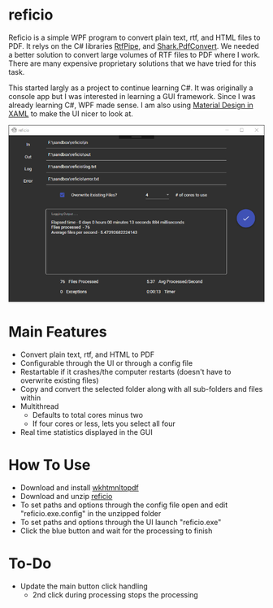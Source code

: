 # reficio

Reficio is a simple WPF program to convert plain text, rtf, and HTML files to PDF. It relys on the C# libraries [RtfPipe](https://github.com/erdomke/RtfPipe), and [Shark.PdfConvert](https://github.com/cp79shark/Shark.PdfConvert). We needed a better solution to convert large volumes of RTF files to PDF where I work. There are many expensive proprietary solutions that we have tried for this task.

This started largly as a project to continue learning C#. It was originally a console app but I was interested in learning a GUI framework. Since I was already learning C#, WPF made sense. I am also using [Material Design in XAML](http://materialdesigninxaml.net/) to make the UI nicer to look at.

![Reficio](https://github.com/schemie/reficio/blob/master/reficio_01.png)

# Main Features

* Convert plain text, rtf, and HTML to PDF
* Configurable through the UI or through a config file
* Restartable if it crashes/the computer restarts (doesn't have to overwrite existing files)
* Copy and convert the selected folder along with all sub-folders and files within
* Multithread
  * Defaults to total cores minus two
  * If four cores or less, lets you select all four
* Real time statistics displayed in the GUI

# How To Use

* Download and install [wkhtmnltopdf](https://wkhtmltopdf.org/downloads.html)
* Download and unzip [reficio](https://github.com/schemie/reficio/releases)
* To set paths and options through the config file open and edit "reficio.exe.config" in the unzipped folder
* To set paths and options through the UI launch "reficio.exe"
* Click the blue button and wait for the processing to finish

# To-Do

* Update the main button click handling
   * 2nd click during processing stops the processing


